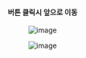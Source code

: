 <div align="center"> 

#### 버튼 클릭시 앞으로 이동

![image](https://github.com/7manwon/JavaScript-Projects/assets/170089826/f1df9245-4bc2-4c71-ad66-858ab94764d8)

![image](https://github.com/7manwon/JavaScript-Projects/assets/170089826/b5b1820f-ec39-4f32-a384-6b636846963a)



</div>
